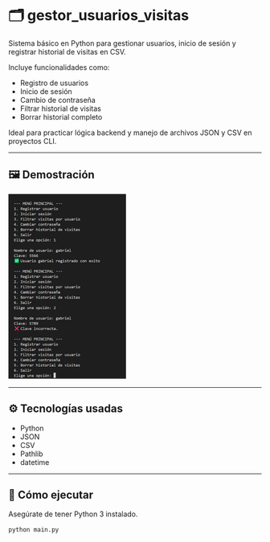# 🗂️ gestor_usuarios_visitas

Sistema básico en Python para gestionar usuarios, inicio de sesión y registrar historial de visitas en CSV.

Incluye funcionalidades como:
- Registro de usuarios
- Inicio de sesión
- Cambio de contraseña
- Filtrar historial de visitas
- Borrar historial completo

Ideal para practicar lógica backend y manejo de archivos JSON y CSV en proyectos CLI.

---

## 🖼️ Demostración

![Demo del proyecto](https://github.com/ferrodiego/gestion_usuarios_visitas/blob/main/media/demo.png?raw=true)

---

## ⚙️ Tecnologías usadas

- Python
- JSON
- CSV
- Pathlib
- datetime

---

## 🚀 Cómo ejecutar

Asegúrate de tener Python 3 instalado.

```bash
python main.py
